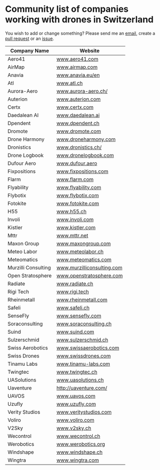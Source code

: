 # Community list of companies working with drones in Switzerland

You wish to add or change something? Please send me an [email](mailto:mvarga1989@gmail.com), create a [pull request](https://github.com/mvarga1989/Swizerland_drone_companies/pulls) or an [issue](https://github.com/mvarga1989/Swizerland_drone_companies/issues).

| Company Name | Website  |
|--------------|------------------------------------------------------------|
| Aero41   | www.aero41.com  |
| AirMap   | www.airmap.com  |
| Anavia   | www.anavia.eu/en  |
| Atl | www.atl.ch |
| Aurora-Aero   | www.aurora-aero.ch/   |
| Auterion   | www.auterion.com  |
| Certx  | www.certx.com   |
| Daedalean AI | www.daedalean.ai   |
| Dpendent | www.dpendent.ch |
| Dromote | www.dromote.com |
| Drone Harmony | www.droneharmony.com |
| Dronistics | www.dronistics.ch/ |
| Drone Logbook | www.dronelogbook.com |
| Dufour Aero | www.dufour.aero |
| Fixpositions | www.fixpositions.com |
| Flarm | www.flarm.com |
| Flyability | www.flyability.com |
| Flybotix | www.flybotix.com |
| Fotokite | www.fotokite.com |
| H55 | www.h55.ch |
| Involi | www.involi.com |
| Kistler | www.kistler.com |
| Mttr | www.mttr.net |
| Maxon Group | www.maxongroup.com |
| Meteo Labor | www.meteolabor.ch |
| Meteomatics | www.meteomatics.com |
| Murzilli Consulting | www.murzilliconsulting.com |
| Open Stratosphere | www.openstratosphere.com |
| Radiate | www.radiate.ch |
| Rigi Tech | www.rigi.tech |
| Rheinmetall | www.rheinmetall.com |
| Safeli | www.safeli.ch |
| SenseFly | www.sensefly.com |
| Soraconsulting | www.soraconsulting.ch |
| Suind | www.suind.com |
| Sulzerschmid | www.sulzerschmid.ch |
| Swiss Aerobotics | www.swissaerobotics.com |
| Swiss Drones | www.swissdrones.com |
| Tinamu Labs | www.tinamu-labs.com |
| Twingtec | www.twingtec.ch |
| UASolutions | www.uasolutions.ch |
| Uaventure | http://uaventure.com/ |
| UAVOS | www.uavos.com |
| Uzufly | www.uzufly.com |
| Verity Studios | www.veritystudios.com |
| Voliro | www.voliro.com |
| V2Sky | www.v2sky.ch |
| Wecontrol | www.wecontrol.ch |
| Werobotics | www.werobotics.org |
| Windshape | www.windshape.ch |
| Wingtra | www.wingtra.com |
